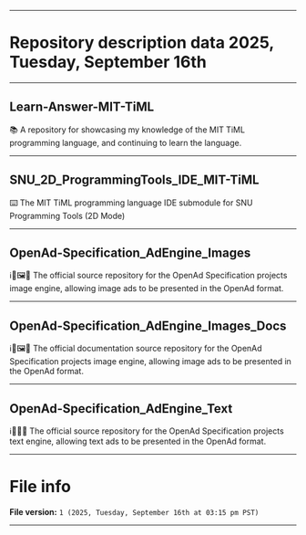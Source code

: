 
***

# Repository description data 2025, Tuesday, September 16th

---

## Learn-Answer-MIT-TiML

📚️ A repository for showcasing my knowledge of the MIT TiML programming language, and continuing to learn the language. 

---

## SNU_2D_ProgrammingTools_IDE_MIT-TiML

⌨️ The MIT TiML programming language IDE submodule for SNU Programming Tools (2D Mode)

---

## OpenAd-Specification_AdEngine_Images

ℹ️📰️🖼️💾️ The official source repository for the OpenAd Specification projects image engine, allowing image ads to be presented in the OpenAd format.

---

## OpenAd-Specification_AdEngine_Images_Docs

ℹ️📰️🖼️📖️ The official documentation source repository for the OpenAd Specification projects image engine, allowing image ads to be presented in the OpenAd format.

---

## OpenAd-Specification_AdEngine_Text

ℹ️📰️📄️💾️ The official source repository for the OpenAd Specification projects text engine, allowing text ads to be presented in the OpenAd format.

***

# File info

**File version:** `1 (2025, Tuesday, September 16th at 03:15 pm PST)`

***

